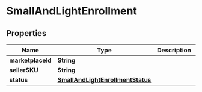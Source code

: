 
# SmallAndLightEnrollment

## Properties
Name | Type | Description | Notes
------------ | ------------- | ------------- | -------------
**marketplaceId** | **String** |  | 
**sellerSKU** | **String** |  | 
**status** | [**SmallAndLightEnrollmentStatus**](SmallAndLightEnrollmentStatus.md) |  | 



